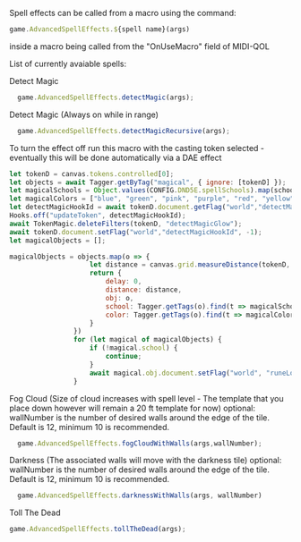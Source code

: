 Spell effects can be called from a macro using the command: 
```javascript 
game.AdvancedSpellEffects.${spell name}(args)
```
inside a macro being called from the "OnUseMacro" field of MIDI-QOL

List of currently avaiable spells: 

Detect Magic
```javascript
  game.AdvancedSpellEffects.detectMagic(args);
```

Detect Magic (Always on while in range)
```javascript
  game.AdvancedSpellEffects.detectMagicRecursive(args);
```

To turn the effect off run this macro with the casting token selected - eventually this will be done automatically via a DAE effect
```javascript
let tokenD = canvas.tokens.controlled[0];
let objects = await Tagger.getByTag("magical", { ignore: [tokenD] });
let magicalSchools = Object.values(CONFIG.DND5E.spellSchools).map(school => school.toLowerCase());
let magicalColors = ["blue", "green", "pink", "purple", "red", "yellow"];
let detectMagicHookId = await tokenD.document.getFlag("world","detectMagicHookId");
Hooks.off("updateToken", detectMagicHookId);
await TokenMagic.deleteFilters(tokenD, "detectMagicGlow");
await tokenD.document.setFlag("world","detectMagicHookId", -1);
let magicalObjects = [];

magicalObjects = objects.map(o => {
                    let distance = canvas.grid.measureDistance(tokenD, o);
                    return {
                        delay: 0,
                        distance: distance,
                        obj: o,
                        school: Tagger.getTags(o).find(t => magicalSchools.includes(t.toLowerCase())) || false,
                        color: Tagger.getTags(o).find(t => magicalColors.includes(t.toLowerCase())) || "blue"
                    }
                })
                for (let magical of magicalObjects) {
                    if (!magical.school) {
                        continue;
                    }
                    await magical.obj.document.setFlag("world", "runeLooping", false);
                }
```

Fog Cloud (Size of cloud increases with spell level - The template that you place down however will remain a 20 ft template for now)
optional: wallNumber is the number of desired walls around the edge of the tile. Default is 12, minimum 10 is recommended. 
```javascript
  game.AdvancedSpellEffects.fogCloudWithWalls(args,wallNumber);
```

Darkness (The associated walls will move with the darkness tile)
optional: wallNumber is the number of desired walls around the edge of the tile. Default is 12, minimum 10 is recommended. 
```javascript
  game.AdvancedSpellEffects.darknessWithWalls(args, wallNumber)
```

Toll The Dead
```javascript
game.AdvancedSpellEffects.tollTheDead(args);
```